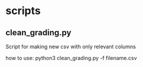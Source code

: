 # scripts

## clean_grading.py ##
<p> Script for making new csv with only relevant columns</p>
<p> how to use:	  python3   clean_grading.py   -f   filename.csv   </p>